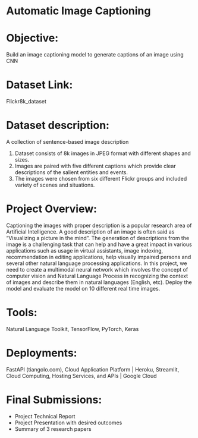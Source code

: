 # Automatic Image Captioning

# Objective: 
Build an image captioning model to generate captions of an image using CNN

# Dataset Link: 
Flickr8k_dataset

# Dataset description: 
A collection of sentence-based image description
1. Dataset consists of 8k images in JPEG format with different shapes and sizes.
2. Images are paired with five different captions which provide clear descriptions of the
salient entities and events.
3. The images were chosen from six different Flickr groups and included variety of
scenes and situations.

# Project Overview:
Captioning the images with proper description is a popular research area of Artificial
Intelligence. A good description of an image is often said as “Visualizing a picture in the
mind”. The generation of descriptions from the image is a challenging task that can help and
have a great impact in various applications such as usage in virtual assistants, image
indexing, recommendation in editing applications, help visually impaired persons and
several other natural language processing applications. In this project, we need to create a
multimodal neural network which involves the concept of computer vision and Natural
Language Process in recognizing the context of images and describe them in natural
languages (English, etc). Deploy the model and evaluate the model on 10 different real time
images.

# Tools: 
Natural Language Toolkit, TensorFlow, PyTorch, Keras

# Deployments: 
FastAPI (tiangolo.com), Cloud Application Platform | Heroku, Streamlit,
Cloud Computing, Hosting Services, and APIs | Google Cloud

# Final Submissions:
- Project Technical Report
- Project Presentation with desired outcomes
- Summary of 3 research papers
